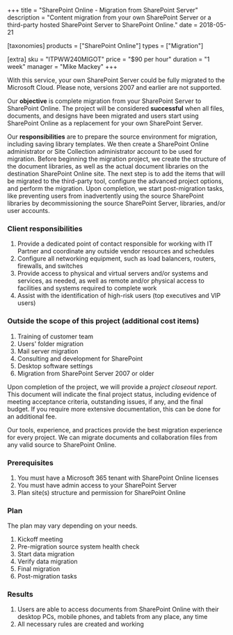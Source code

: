 +++
title = "SharePoint Online - Migration from SharePoint Server"
description = "Content migration from your own SharePoint Server or a third-party hosted SharePoint Server to SharePoint Online."
date = 2018-05-21

[taxonomies]
products = ["SharePoint Online"]
types = ["Migration"]

[extra]
sku = "ITPWW240MIGOT"
price = "$90 per hour"
duration = "1 week"
manager = "Mike Mackey"
+++

With this service, your own SharePoint Server could be fully migrated to
the Microsoft Cloud. Please note, versions 2007 and earlier are not
supported.

Our **objective** is complete migration from your SharePoint Server to
SharePoint Online. The project will be considered **successful** when
all files, documents, and designs have been migrated and users start using
SharePoint Online as a replacement for your own SharePoint Server.

Our **responsibilities** are to prepare the source environment for
migration, including saving library templates. We then create a
SharePoint Online administrator or Site Collection administrator account
to be used for migration. Before beginning the migration project, we
create the structure of the document libraries, as well as the actual
document libraries on the destination SharePoint Online site. The next
step is to add the items that will be migrated to the third-party tool,
configure the advanced project options, and perform the migration. Upon
completion, we start post-migration tasks, like preventing users from
inadvertently using the source SharePoint libraries by decommissioning
the source SharePoint Server, libraries, and/or user accounts.

### Client responsibilities

1.  Provide a dedicated point of contact responsible for working with IT
    Partner and coordinate any outside vendor resources and schedules
2.  Configure all networking equipment, such as load balancers, routers,
    firewalls, and switches
3.  Provide access to physical and virtual servers and/or systems and
    services, as needed, as well as remote and/or physical access to
    facilities and systems required to complete work
4.  Assist with the identification of high-risk users (top executives
    and VIP users)

### Outside the scope of this project (additional cost items)

1.  Training of customer team
2.  Users' folder migration
3.  Mail server migration
4.  Consulting and development for SharePoint
5.  Desktop software settings
6.  Migration from SharePoint Server 2007 or older

Upon completion of the project, we will provide a *project closeout
report*. This document will indicate the final project status, including
evidence of meeting acceptance criteria, outstanding issues, if any, and the
final budget. If you require more extensive documentation, this can be
done for an additional fee.

Our tools, experience, and practices provide the best migration
experience for every project. We can migrate documents and collaboration
files from any valid source to SharePoint Online.

### Prerequisites

1.  You must have a Microsoft 365 tenant with SharePoint Online licenses
2.  You must have admin access to your SharePoint Server
3.  Plan site(s) structure and permission for SharePoint Online

### Plan

The plan may vary depending on your needs.

1.  Kickoff meeting
2.  Pre-migration source system health check
3.  Start data migration
4.  Verify data migration
5.  Final migration
6.  Post-migration tasks

### Results

1.  Users are able to access documents from SharePoint Online with their
    desktop PCs, mobile phones, and tablets from any place, any time
2.  All necessary rules are created and working
